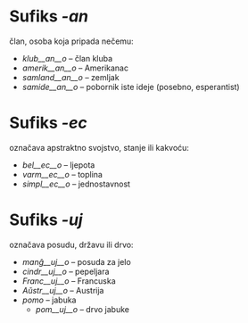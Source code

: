 # Sufiks *-an*

član, osoba koja pripada nečemu:

- *klub__an__o*    – član kluba
- *amerik__an__o*  – Amerikanac
- *samland__an__o* – zemljak
- *samide__an__o*  – pobornik iste ideje (posebno, esperantist)
 

# Sufiks *-ec*

označava apstraktno svojstvo, stanje ili kakvoću:

- *bel__ec__o*   – ljepota
- *varm__ec__o*  – toplina
- *simpl__ec__o* – jednostavnost
 

# Sufiks *-uj*

označava posudu, državu ili drvo:

- *manĝ__uj__o*  – posuda za jelo
- *cindr__uj__o* – pepeljara
- *Franc__uj__o* – Francuska
- *Aŭstr__uj__o* – Austrija
- *pomo*   – jabuka
	- *pom__uj__o*   – drvo jabuke
